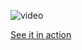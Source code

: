 
![video](https://github.com/velvet-jedi/PalettePresenter/assets/132247456/590149f0-3f89-4a2f-bb13-ba7c78c1487b)

[See it in action](https://velvet-jedi.github.io/PalettePresenter/)
